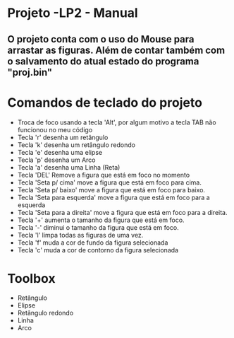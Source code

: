 # Projeto -LP2 - Manual
## O projeto conta com o uso do Mouse para arrastar as figuras. Além de contar também com o salvamento do atual estado do programa "proj.bin"

# Comandos de teclado do projeto
- Troca de foco usando a tecla 'Alt', por algum motivo a tecla TAB não funcionou no meu código
- Tecla 'r' desenha um retângulo
- Tecla 'k' desenha um retângulo redondo
- Tecla 'e' desenha uma elipse
- Tecla 'p' desenha um Arco 
- Tecla 'a' desenha uma Linha (Reta)
- Tecla 'DEL' Remove a figura que está em foco no momento
- Tecla 'Seta p/ cima' move a figura que está em foco para cima.
- Tecla 'Seta p/ baixo' move a figura que está em foco para baixo.
- Tecla 'Seta para esquerda' move a figura que está em foco para a esquerda
- Tecla 'Seta para a direita' move a figura que está em foco para a direita.
- Tecla '+' aumenta o tamanho da figura que está em foco.
- Tecla '-' diminui o tamanho da figura que está em foco.
- Tecla 'l' limpa todas as figuras de uma vez.
- Tecla 'f' muda a cor de fundo da figura selecionada
- Tecla 'c' muda a cor de contorno da figura selecionada

# Toolbox
- Retângulo
- Elipse
- Retângulo redondo
- Linha
- Arco
